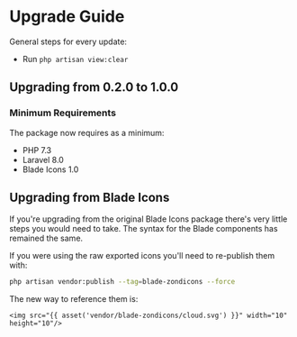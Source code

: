 # Upgrade Guide

General steps for every update:

- Run `php artisan view:clear`

## Upgrading from 0.2.0 to 1.0.0

### Minimum Requirements

The package now requires as a minimum:

- PHP 7.3
- Laravel 8.0
- Blade Icons 1.0

## Upgrading from Blade Icons

If you're upgrading from the original Blade Icons package there's very little steps you would need to take. The syntax for the Blade components has remained the same.

If you were using the raw exported icons you'll need to re-publish them with:

```bash
php artisan vendor:publish --tag=blade-zondicons --force
```

The new way to reference them is:

```blade
<img src="{{ asset('vendor/blade-zondicons/cloud.svg') }}" width="10" height="10"/>
```
